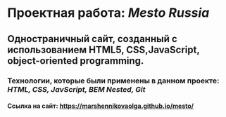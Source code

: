 # Проектная работа: *Mesto Russia*

## Одностраничный сайт, созданный с использованием HTML5, CSS,JavaScript, object-oriented programming.

### Технологии, которые были применены в данном проекте: _HTML, CSS, JavScript, BEM Nested, Git_

#### Ссылка на сайт: https://marshennikovaolga.github.io/mesto/
